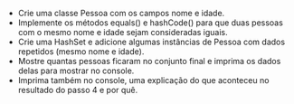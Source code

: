 - Crie uma classe Pessoa com os campos nome e idade.
- Implemente os métodos equals() e hashCode() para que duas pessoas com o mesmo nome e idade sejam consideradas iguais.
- Crie uma HashSet<Pessoa> e adicione algumas instâncias de Pessoa com dados repetidos (mesmo nome e idade).
- Mostre quantas pessoas ficaram no conjunto final e imprima os dados delas para mostrar no console.
- Imprima também no console, uma explicação do que aconteceu no resultado do passo 4 e por quê.